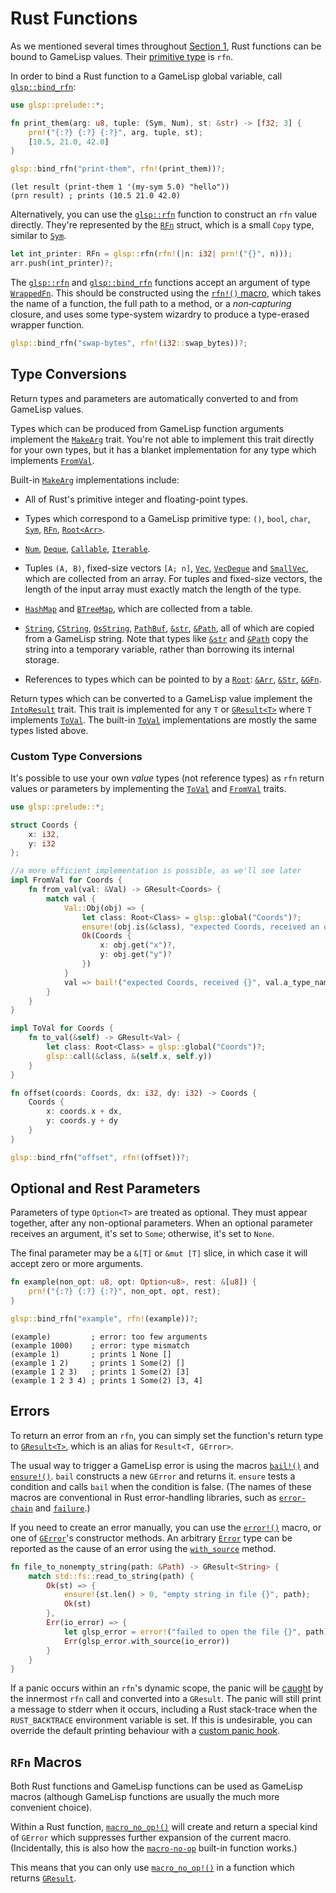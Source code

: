 # Rust Functions

As we mentioned several times throughout [Section 1](the-language.md), Rust functions can be bound
to GameLisp values. Their [primitive type](syntax-and-types.md#type-summary) is `rfn`.

In order to bind a Rust function to a GameLisp global variable, call [`glsp::bind_rfn`]:

```rust
use glsp::prelude::*;

fn print_them(arg: u8, tuple: (Sym, Num), st: &str) -> [f32; 3] {
	prn!("{:?} {:?} {:?}", arg, tuple, st);
	[10.5, 21.0, 42.0]
}

glsp::bind_rfn("print-them", rfn!(print_them))?;
```

```
(let result (print-them 1 '(my-sym 5.0) "hello"))
(prn result) ; prints (10.5 21.0 42.0)
```

Alternatively, you can use the [`glsp::rfn`] function to construct an `rfn` value directly.
They're represented by the [`RFn`] struct, which is a small `Copy` type, similar to [`Sym`].

```rust
let int_printer: RFn = glsp::rfn(rfn!(|n: i32| prn!("{}", n)));
arr.push(int_printer)?;
```

The [`glsp::rfn`] and [`glsp::bind_rfn`] functions accept an argument of type [`WrappedFn`]. This
should be constructed using the [`rfn!()` macro], which takes the name of a function, the full
path to a method, or a *non‑capturing* closure, and uses some type-system wizardry to produce 
a type-erased wrapper function.

```rust
glsp::bind_rfn("swap-bytes", rfn!(i32::swap_bytes))?;
```

[`glsp::rfn`]: https://docs.rs/glsp/*/glsp/fn.rfn.html
[`glsp::bind_rfn`]: https://docs.rs/glsp/*/glsp/fn.bind_rfn.html
[`RFn`]: https://docs.rs/glsp/*/glsp/struct.RFn.html
[`Sym`]: https://docs.rs/glsp/*/glsp/struct.Sym.html
[`WrappedFn`]: https://docs.rs/glsp/*/glsp/struct.WrappedFn.html
[`rfn!()` macro]: https://docs.rs/glsp/*/glsp/macro.rfn.html


## Type Conversions

Return types and parameters are automatically converted to and from GameLisp values.

Types which can be produced from GameLisp function arguments implement the [`MakeArg`] trait. 
You're not able to implement this trait directly for your own types, but it has a blanket 
implementation for any type which implements [`FromVal`].

Built-in [`MakeArg`] implementations include:

- All of Rust's primitive integer and floating-point types.

- Types which correspond to a GameLisp primitive type: `()`, `bool`, `char`, [`Sym`], [`RFn`], 
  [`Root<Arr>`].

- [`Num`], [`Deque`], [`Callable`], [`Iterable`].

- Tuples `(A, B)`, fixed-size vectors `[A; n]`, [`Vec`], [`VecDeque`] and [`SmallVec`], which are 
  collected from an array. For tuples and fixed-size vectors, the length of the input array must
  exactly match the length of the type.

- [`HashMap`] and [`BTreeMap`], which are collected from a table.

- [`String`], [`CString`], [`OsString`], [`PathBuf`], [`&str`], [`&Path`], all of which are copied
  from a GameLisp string. Note that types like [`&str`] and [`&Path`] copy the string into a temporary 
  variable, rather than borrowing its internal storage.

- References to types which can be pointed to by a [`Root`]: [`&Arr`], [`&Str`], [`&GFn`].

Return types which can be converted to a GameLisp value implement the [`IntoResult`] trait.
This trait is implemented for any `T` or [`GResult<T>`] where `T` implements [`ToVal`].
The built-in [`ToVal`] implementations are mostly the same types listed above.

[`MakeArg`]: https://docs.rs/glsp/*/glsp/trait.MakeArg.html
[`FromVal`]: https://docs.rs/glsp/*/glsp/trait.FromVal.html
[`ToVal`]: https://docs.rs/glsp/*/glsp/trait.ToVal.html
[`IntoResult`]: https://docs.rs/glsp/*/glsp/trait.IntoResult.html
[`GResult`]: https://docs.rs/glsp/*/glsp/type.GResult.html
[`Sym`]: https://docs.rs/glsp/*/glsp/struct.Sym.html
[`RFn`]: https://docs.rs/glsp/*/glsp/struct.RFn.html
[`Root<Arr>`]: https://docs.rs/glsp/*/glsp/struct.Arr.html
[`Num`]: https://docs.rs/glsp/*/glsp/enum.Num.html
[`Deque`]: https://docs.rs/glsp/*/glsp/enum.Deque.html
[`Callable`]: https://docs.rs/glsp/*/glsp/enum.Callable.html
[`Iterable`]: https://docs.rs/glsp/*/glsp/enum.Iterable.html
[`Root`]: https://docs.rs/glsp/*/glsp/struct.Root.html
[`&Arr`]: https://docs.rs/glsp/*/glsp/struct.Arr.html
[`&Str`]: https://docs.rs/glsp/*/glsp/struct.Str.html
[`&GFn`]: https://docs.rs/glsp/*/glsp/struct.GFn.html
[`Vec`]: https://doc.rust-lang.org/std/vec/struct.Vec.html
[`VecDeque`]: https://doc.rust-lang.org/std/collections/struct.VecDeque.html
[`HashMap`]: https://doc.rust-lang.org/std/collections/struct.HashMap.html
[`BTreeMap`]: https://doc.rust-lang.org/std/collections/struct.BTreeMap.html
[`SmallVec`]: https://docs.rs/smallvec/*/smallvec/struct.SmallVec.html
[`OsString`]: https://doc.rust-lang.org/std/ffi/struct.OsString.html
[`CString`]: https://doc.rust-lang.org/std/ffi/struct.CString.html
[`String`]: https://doc.rust-lang.org/std/string/struct.String.html
[`PathBuf`]: https://doc.rust-lang.org/std/path/struct.PathBuf.html
[`&Path`]: https://doc.rust-lang.org/std/path/struct.Path.html
[`&str`]: https://doc.rust-lang.org/std/primitive.str.html


### Custom Type Conversions

It's possible to use your own *value* types (not reference types) as `rfn` return values or
parameters by implementing the [`ToVal`] and [`FromVal`] traits.

```rust
use glsp::prelude::*;

struct Coords {
	x: i32,
	y: i32
};

//a more efficient implementation is possible, as we'll see later
impl FromVal for Coords {
	fn from_val(val: &Val) -> GResult<Coords> {
		match val {
			Val::Obj(obj) => {
				let class: Root<Class> = glsp::global("Coords")?;
				ensure!(obj.is(&class), "expected Coords, received an obj");
				Ok(Coords {
					x: obj.get("x")?,
					y: obj.get("y")?
				})
			}
			val => bail!("expected Coords, received {}", val.a_type_name())
		}
	}
}

impl ToVal for Coords {
	fn to_val(&self) -> GResult<Val> {
		let class: Root<Class> = glsp::global("Coords")?;
		glsp::call(&class, &(self.x, self.y))
	}
}

fn offset(coords: Coords, dx: i32, dy: i32) -> Coords {
	Coords {
		x: coords.x + dx,
		y: coords.y + dy
	}
}

glsp::bind_rfn("offset", rfn!(offset))?;
```


## Optional and Rest Parameters

Parameters of type `Option<T>` are treated as optional. They must appear together, after
any non-optional parameters. When an optional parameter receives an argument, it's set to `Some`;
otherwise, it's set to `None`. 

The final parameter may be a `&[T]` or `&mut [T]` slice, in which case it will accept zero or 
more arguments.

```rust
fn example(non_opt: u8, opt: Option<u8>, rest: &[u8]) {
	prn!("{:?} {:?} {:?}", non_opt, opt, rest);
}

glsp::bind_rfn("example", rfn!(example))?;
```

```
(example)         ; error: too few arguments
(example 1000)    ; error: type mismatch
(example 1)       ; prints 1 None []
(example 1 2)     ; prints 1 Some(2) []
(example 1 2 3)   ; prints 1 Some(2) [3]
(example 1 2 3 4) ; prints 1 Some(2) [3, 4]
```


## Errors

To return an error from an `rfn`, you can simply set the function's return type to [`GResult<T>`],
which is an alias for `Result<T, GError>`.

The usual way to trigger a GameLisp error is using the macros [`bail!()`] and [`ensure!()`].
`bail` constructs a new `GError` and returns it. `ensure` tests a condition and calls `bail` 
when the condition is false. (The names of these macros are conventional in Rust error-handling
libraries, such as [`error-chain`] and [`failure`].)

If you need to create an error manually, you can use the [`error!()`] macro, or one of 
[`GError`]'s constructor methods. An arbitrary [`Error`] type can be reported as the cause of 
an error using the [`with_source`] method.

```rust
fn file_to_nonempty_string(path: &Path) -> GResult<String> {
	match std::fs::read_to_string(path) {
		Ok(st) => {
			ensure!(st.len() > 0, "empty string in file {}", path);
			Ok(st)
		},
		Err(io_error) => {
			let glsp_error = error!("failed to open the file {}", path);
			Err(glsp_error.with_source(io_error))
		}
	}
}
```

If a panic occurs within an `rfn`'s dynamic scope, the panic will be [caught] by the innermost 
`rfn` call and converted into a `GResult`. The panic will still print a message to stderr when 
it occurs, including a Rust stack-trace when the `RUST_BACKTRACE` environment variable is set.
If this is undesirable, you can override the default printing behaviour with a [custom panic hook].

[`bail!()`]: https://docs.rs/glsp/*/glsp/macro.bail.html
[`ensure!()`]: https://docs.rs/glsp/*/glsp/macro.ensure.html
[`error!()`]: https://docs.rs/glsp/*/glsp/macro.error.html
[`GResult`]: https://docs.rs/glsp/*/glsp/type.GResult.html
[`GResult<T>`]: https://docs.rs/glsp/*/glsp/type.GResult.html
[`GError`]: https://docs.rs/glsp/*/glsp/struct.GError.html
[`Error`]: https://doc.rust-lang.org/std/error/trait.Error.html
[`with_source`]: https://docs.rs/glsp/*/glsp/struct.GError.html#method.with_source
[caught]: https://doc.rust-lang.org/std/panic/fn.catch_unwind.html
[custom panic hook]: https://doc.rust-lang.org/std/panic/fn.set_hook.html
[`error-chain`]: https://docs.rs/error-chain/0.12.2/error_chain/
[`failure`]: https://docs.rs/failure/0.1.8/failure/


## `RFn` Macros

Both Rust functions and GameLisp functions can be used as GameLisp macros (although GameLisp 
functions are usually the much more convenient choice).

Within a Rust function, [`macro_no_op!()`] will create and return a special kind of `GError` 
which suppresses further expansion of the current macro. (Incidentally, this is also how the
[`macro-no-op`](../std/macro-no-op) built-in function works.)

This means that you can only use [`macro_no_op!()`] in a function which returns [`GResult`].

[`macro_no_op!()`]: https://docs.rs/glsp/*/glsp/macro.macro_no_op.html

